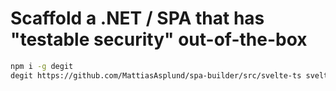 # Scaffold a .NET / SPA that has "testable security" out-of-the-box

```sh
npm i -g degit
degit https://github.com/MattiasAsplund/spa-builder/src/svelte-ts svelte-ts
```

